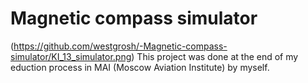 # Magnetic compass simulator 
(https://github.com/westgrosh/-Magnetic-compass-simulator/KI_13_simulator.png)
This project was done at the end of my eduction process in MAI (Moscow Aviation Institute) by myself.
